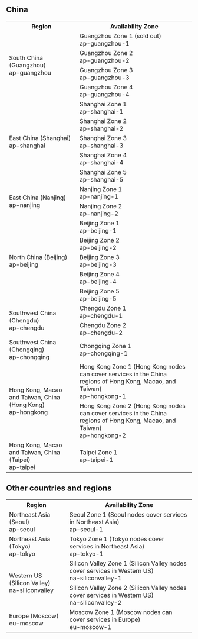 ## China
<table class="table-striped">
<tbody><tr><th>Region</th><th>Availability Zone</th></tr> 
<tr>
<td rowspan="4">South China (Guangzhou) <br>ap-guangzhou</td>
<td>Guangzhou Zone 1 (sold out)<br> ap-guangzhou-1</td></tr>	
<tr>
<td>Guangzhou Zone 2<br> ap-guangzhou-2</td></tr>
<tr>
<td>Guangzhou Zone 3<br> ap-guangzhou-3</td></tr>
<tr>
<td>Guangzhou Zone 4<br> ap-guangzhou-4</td></tr>
<tr>
<tr>
<td rowspan="5">East China (Shanghai) <br>ap-shanghai</td>
<td>Shanghai Zone 1<br>ap-shanghai-1</td></tr>
<tr>
<td>Shanghai Zone 2<br>ap-shanghai-2</td></tr>
<tr>
<td>Shanghai Zone 3<br>ap-shanghai-3</td></tr>
<tr>
<td>Shanghai Zone 4<br>ap-shanghai-4</td></tr>
<tr>
<td>Shanghai Zone 5<br>ap-shanghai-5</td></tr>
<tr>
<td rowspan="2">East China (Nanjing)<br>ap-nanjing</td>
<td>Nanjing Zone 1<br>ap-nanjing-1</td></tr>
<tr>
<td>Nanjing Zone 2<br>ap-nanjing-2</td></tr>
<tr>
<td rowspan="5">North China (Beijing) <br>ap-beijing</td>
<td>Beijing Zone 1<br>ap-beijing-1</td></tr>
<tr>
<td>Beijing Zone 2<br>ap-beijing-2</td></tr>
<tr>
<td>Beijing Zone 3<br>ap-beijing-3</td></tr>
<tr>
<td>Beijing Zone 4<br>ap-beijing-4</td></tr>
<tr>
<td>Beijing Zone 5<br>ap-beijing-5</td></tr>
<tr>
<td rowspan="2">Southwest China (Chengdu)<br>ap-chengdu</td>
<td>Chengdu Zone 1<br>ap-chengdu-1</td></tr>
<tr>
<td>Chengdu Zone 2<br>ap-chengdu-2</td></tr>    
<tr>
<td >Southwest China (Chongqing)<br>ap-chongqing</td>
<td>Chongqing Zone 1<br>ap-chongqing-1</td></tr>
<tr>
<td rowspan="2">Hong Kong, Macao and Taiwan, China (Hong Kong)<br>ap-hongkong</td>
<td>Hong Kong Zone 1 (Hong Kong nodes can cover services in the China regions of Hong Kong, Macao, and Taiwan)<br>ap-hongkong-1</td></tr>
<tr>
<td>Hong Kong Zone 2 (Hong Kong nodes can cover services in the China regions of Hong Kong, Macao, and Taiwan)<br>ap-hongkong-2</td></tr></tr>
<tr>
<td>Hong Kong, Macao and Taiwan, China (Taipei)<br>ap-taipei</td>
<td>Taipei Zone 1<br>ap-taipei-1</td></tr>
</tbody></table>


## Other countries and regions
<table class="table-striped">
<tbody><tr><th>Region</th><th>Availability Zone</th></tr>
<tr>
<td>Northeast Asia (Seoul)<br>ap-seoul</td>
<td>Seoul Zone 1 (Seoul nodes cover services in Northeast Asia)<br>ap-seoul-1</td></tr>
<tr>
<td>Northeast Asia (Tokyo)<br>ap-tokyo</td>
<td>Tokyo Zone 1 (Tokyo nodes cover services in Northeast Asia)<br>ap-tokyo-1</td></tr>
<tr>
<td rowspan="2">Western US (Silicon Valley)<br>na-siliconvalley</td>
<td>Silicon Valley Zone 1 (Silicon Valley nodes cover services in Western US)<br>na-siliconvalley-1</td></tr>
<tr>
<td>Silicon Valley Zone 2 (Silicon Valley nodes cover services in Western US)<br>na-siliconvalley-2</td></tr>
<tr>
<td>Europe (Moscow)<br>eu-moscow</td>
<td>Moscow Zone 1 (Moscow nodes can cover services in Europe)<br>eu-moscow-1</td></tr>
</tbody></table>
